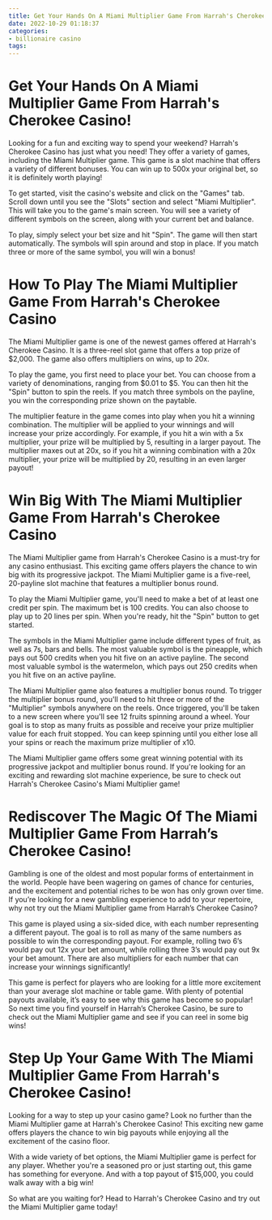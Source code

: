 ```yaml
---
title: Get Your Hands On A Miami Multiplier Game From Harrah's Cherokee Casino!
date: 2022-10-29 01:18:37
categories:
- billionaire casino
tags:
---
```



#  Get Your Hands On A Miami Multiplier Game From Harrah's Cherokee Casino!

Looking for a fun and exciting way to spend your weekend? Harrah's Cherokee Casino has just what you need! They offer a variety of games, including the Miami Multiplier game. This game is a slot machine that offers a variety of different bonuses. You can win up to 500x your original bet, so it is definitely worth playing!

To get started, visit the casino's website and click on the "Games" tab. Scroll down until you see the "Slots" section and select "Miami Multiplier". This will take you to the game's main screen. You will see a variety of different symbols on the screen, along with your current bet and balance.

To play, simply select your bet size and hit "Spin". The game will then start automatically. The symbols will spin around and stop in place. If you match three or more of the same symbol, you will win a bonus!

#  How To Play The Miami Multiplier Game From Harrah's Cherokee Casino

The Miami Multiplier game is one of the newest games offered at Harrah's Cherokee Casino. It is a three-reel slot game that offers a top prize of $2,000. The game also offers multipliers on wins, up to 20x.

To play the game, you first need to place your bet. You can choose from a variety of denominations, ranging from $0.01 to $5. You can then hit the "Spin" button to spin the reels. If you match three symbols on the payline, you win the corresponding prize shown on the paytable.

The multiplier feature in the game comes into play when you hit a winning combination. The multiplier will be applied to your winnings and will increase your prize accordingly. For example, if you hit a win with a 5x multiplier, your prize will be multiplied by 5, resulting in a larger payout. The multiplier maxes out at 20x, so if you hit a winning combination with a 20x multiplier, your prize will be multiplied by 20, resulting in an even larger payout!

#  Win Big With The Miami Multiplier Game From Harrah's Cherokee Casino

The Miami Multiplier game from Harrah's Cherokee Casino is a must-try for any casino enthusiast. This exciting game offers players the chance to win big with its progressive jackpot. The Miami Multiplier game is a five-reel, 20-payline slot machine that features a multiplier bonus round.

To play the Miami Multiplier game, you'll need to make a bet of at least one credit per spin. The maximum bet is 100 credits. You can also choose to play up to 20 lines per spin. When you're ready, hit the "Spin" button to get started.

The symbols in the Miami Multiplier game include different types of fruit, as well as 7s, bars and bells. The most valuable symbol is the pineapple, which pays out 500 credits when you hit five on an active payline. The second most valuable symbol is the watermelon, which pays out 250 credits when you hit five on an active payline.

The Miami Multiplier game also features a multiplier bonus round. To trigger the multiplier bonus round, you'll need to hit three or more of the "Multiplier" symbols anywhere on the reels. Once triggered, you'll be taken to a new screen where you'll see 12 fruits spinning around a wheel. Your goal is to stop as many fruits as possible and receive your prize multiplier value for each fruit stopped. You can keep spinning until you either lose all your spins or reach the maximum prize multiplier of x10.

The Miami Multiplier game offers some great winning potential with its progressive jackpot and multiplier bonus round. If you're looking for an exciting and rewarding slot machine experience, be sure to check out Harrah's Cherokee Casino's Miami Multiplier game!

#  Rediscover The Magic Of The Miami Multiplier Game From Harrah’s Cherokee Casino!

Gambling is one of the oldest and most popular forms of entertainment in the world. People have been wagering on games of chance for centuries, and the excitement and potential riches to be won has only grown over time. If you’re looking for a new gambling experience to add to your repertoire, why not try out the Miami Multiplier game from Harrah’s Cherokee Casino?

This game is played using a six-sided dice, with each number representing a different payout. The goal is to roll as many of the same numbers as possible to win the corresponding payout. For example, rolling two 6’s would pay out 12x your bet amount, while rolling three 3’s would pay out 9x your bet amount. There are also multipliers for each number that can increase your winnings significantly!

This game is perfect for players who are looking for a little more excitement than your average slot machine or table game. With plenty of potential payouts available, it’s easy to see why this game has become so popular! So next time you find yourself in Harrah’s Cherokee Casino, be sure to check out the Miami Multiplier game and see if you can reel in some big wins!

#  Step Up Your Game With The Miami Multiplier Game From Harrah's Cherokee Casino!

Looking for a way to step up your casino game? Look no further than the Miami Multiplier game at Harrah's Cherokee Casino! This exciting new game offers players the chance to win big payouts while enjoying all the excitement of the casino floor.

With a wide variety of bet options, the Miami Multiplier game is perfect for any player. Whether you're a seasoned pro or just starting out, this game has something for everyone. And with a top payout of $15,000, you could walk away with a big win!

So what are you waiting for? Head to Harrah's Cherokee Casino and try out the Miami Multiplier game today!